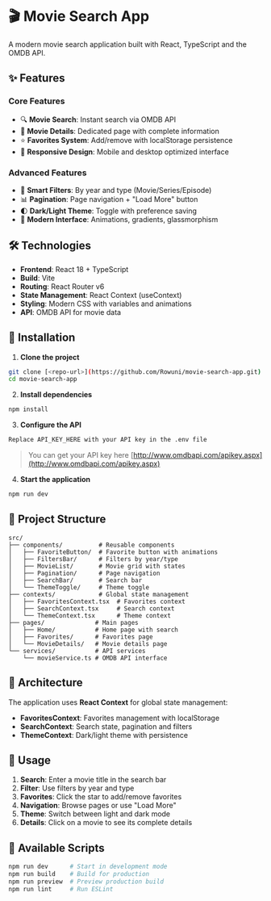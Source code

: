 # 🎬 Movie Search App

A modern movie search application built with React, TypeScript and the OMDB API.

## ✨ Features

### Core Features
- 🔍 **Movie Search**: Instant search via OMDB API
- 📄 **Movie Details**: Dedicated page with complete information
- ⭐ **Favorites System**: Add/remove with localStorage persistence
- 📱 **Responsive Design**: Mobile and desktop optimized interface

### Advanced Features
- 🎯 **Smart Filters**: By year and type (Movie/Series/Episode)
- 📊 **Pagination**: Page navigation + "Load More" button
- 🌓 **Dark/Light Theme**: Toggle with preference saving
- 🎨 **Modern Interface**: Animations, gradients, glassmorphism

## 🛠️ Technologies

- **Frontend**: React 18 + TypeScript
- **Build**: Vite 
- **Routing**: React Router v6
- **State Management**: React Context (useContext)
- **Styling**: Modern CSS with variables and animations
- **API**: OMDB API for movie data

## 🚀 Installation

1. **Clone the project**
```bash
git clone [<repo-url>](https://github.com/Rowuni/movie-search-app.git)
cd movie-search-app
```

2. **Install dependencies**
```bash
npm install
```

3. **Configure the API**
```bash
Replace API_KEY_HERE with your API key in the .env file
```
> You can get your API key here [http://www.omdbapi.com/apikey.aspx](http://www.omdbapi.com/apikey.aspx)

4. **Start the application**
```bash
npm run dev
```

## 📁 Project Structure

```
src/
├── components/          # Reusable components
│   ├── FavoriteButton/  # Favorite button with animations
│   ├── FiltersBar/      # Filters by year/type
│   ├── MovieList/       # Movie grid with states
│   ├── Pagination/      # Page navigation
│   ├── SearchBar/       # Search bar
│   └── ThemeToggle/     # Theme toggle
├── contexts/            # Global state management
│   ├── FavoritesContext.tsx  # Favorites context
│   ├── SearchContext.tsx     # Search context
│   └── ThemeContext.tsx      # Theme context
├── pages/              # Main pages
│   ├── Home/           # Home page with search
│   ├── Favorites/      # Favorites page
│   └── MovieDetails/   # Movie details page
└── services/           # API services
    └── movieService.ts # OMDB API interface
```

## 🎯 Architecture

The application uses **React Context** for global state management:

- **FavoritesContext**: Favorites management with localStorage
- **SearchContext**: Search state, pagination and filters  
- **ThemeContext**: Dark/light theme with persistence

## 📱 Usage

1. **Search**: Enter a movie title in the search bar
2. **Filter**: Use filters by year and type
3. **Favorites**: Click the star to add/remove favorites
4. **Navigation**: Browse pages or use "Load More"
5. **Theme**: Switch between light and dark mode
6. **Details**: Click on a movie to see its complete details

## 🔧 Available Scripts

```bash
npm run dev      # Start in development mode
npm run build    # Build for production  
npm run preview  # Preview production build
npm run lint     # Run ESLint
```
